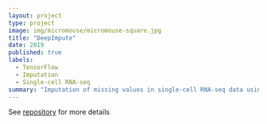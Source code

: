 ```yaml
---
layout: project
type: project
image: img/micromouse/micromouse-square.jpg
title: "DeepImpute"
date: 2019
published: true
labels:
  - TensorFlow
  - Imputation
  - Single-cell RNA-seq
summary: "Imputation of missing values in single-cell RNA-seq data using Deep Learning
---
```


See [repository](github.com/lanagarmire/deepimpute) for more details
